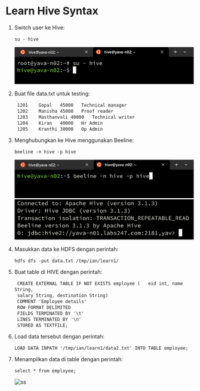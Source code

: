 # Learn Hive Syntax

1. Switch user ke Hive:

   ```
   su - hive
   ```

   ![ss](../image/hive/2.png)
2. Buat file data.txt untuk testing:

   ```
    1201	Gopal	45000	Technical manager
    1202	Manisha	45000	Proof reader
    1203	Masthanvali	40000	Technical writer
    1204	Kiran	40000	Hr Admin
    1205	Kranthi	30000	Op Admin
   ```

3. Menghubungkan ke Hive menggunakan Beeline:

   ```
   beeline -n hive -p hive
   ```

   ![ss](../image/hive/3.png)
   ![ss](../image/hive/4.png)
4. Masukkan data ke HDFS dengan perintah:

   ```
   hdfs dfs -put data.txt /tmp/ian/learn1/
   ```

5. Buat table di HIVE dengan perintah:

   ```
    CREATE EXTERNAL TABLE IF NOT EXISTS employee (   eid int, name String,
    salary String, destination String)
    COMMENT 'Employee details'
    ROW FORMAT DELIMITED
    FIELDS TERMINATED BY '\t'
    LINES TERMINATED BY '\n'
    STORED AS TEXTFILE;
    ```

6. Load data tersebut dengan perintah:

   ```
   LOAD DATA INPATH '/tmp/ian/learn1/data2.txt' INTO TABLE employee;
   ```

7. Menampilkan data di table dengan perintah:

   ```
   select * from employee;
   ```

   ![ss](../image/hive/5.png)

